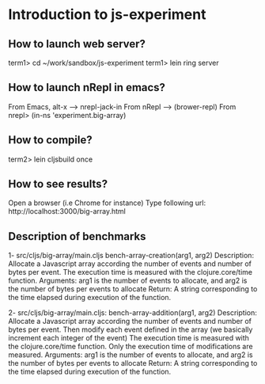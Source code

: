 # Introduction to js-experiment

## How to launch web server?
term1> cd ~/work/sandbox/js-experiment
term1> lein ring server

## How to launch nRepl in emacs?
From Emacs, alt-x --> nrepl-jack-in
From nRepl --> (brower-repl)
From nrepl> (in-ns 'experiment.big-array)

## How to compile?
term2> lein cljsbuild once

## How to see results?
Open a browser (i.e Chrome for instance)
Type following url: http://localhost:3000/big-array.html

## Description of benchmarks
1- src/cljs/big-array/main.cljs
  bench-array-creation(arg1, arg2)
  Description:
    Allocate a Javascript array according the number of events and number of bytes per event.
    The execution time is measured with the clojure.core/time function.
  Arguments:
    arg1 is the number of events to allocate, and
    arg2 is the number of bytes per events to allocate
  Return:
    A string corresponding to the time elapsed during execution of the function.

2- src/cljs/big-array/main.cljs:
  bench-array-addition(arg1, arg2)
  Description:
    Allocate a Javascript array according the number of events and number of bytes per event.
    Then modify each event defined in the array (we basically increment each integer of the event)
    The execution time is measured with the clojure.core/time function.
    Only the execution time of modifications are measured.
  Arguments:
    arg1 is the number of events to allocate, and
    arg2 is the number of bytes per events to allocate
  Return:
    A string corresponding to the time elapsed during execution of the function.
